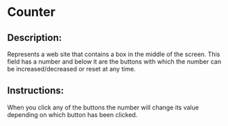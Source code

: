 # Counter


## Description: 

Represents a web site that contains a box in the middle of the screen. 
This field has a number and below it are the buttons with which the number can be increased/decreased or reset at any time. 

## Instructions: 

When you click any of the buttons the number will change its value depending on which button has been clicked.  